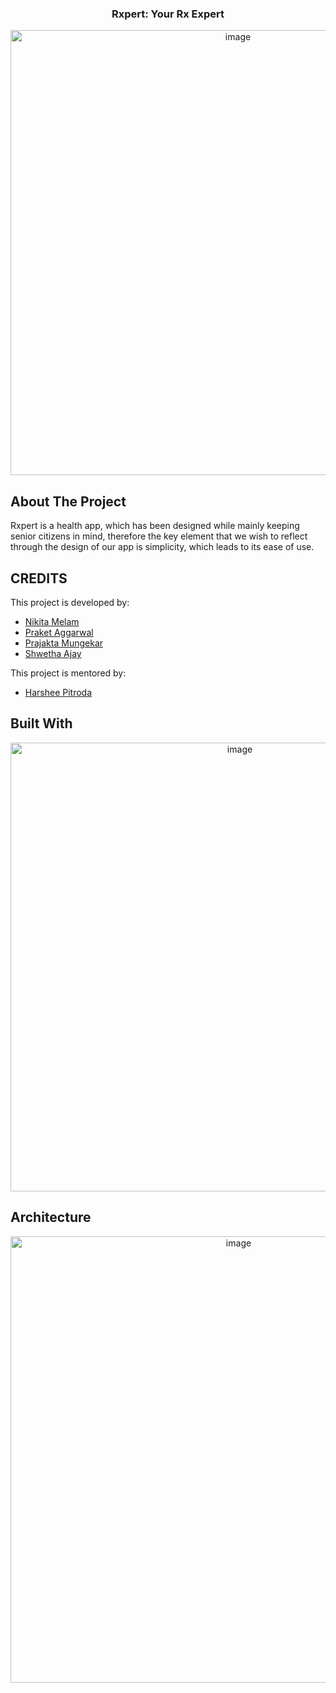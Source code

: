 <h3 align="center">Rxpert: Your Rx Expert</h3>
<div align='center'> <img width="712" alt="image" src="https://user-images.githubusercontent.com/73131499/176731076-7c2e3d38-67f8-4b44-9792-3be194caa69c.png"> </div>


<!-- ABOUT THE PROJECT -->
## About The Project

Rxpert is a health app, which has been designed while mainly keeping senior citizens in mind, therefore the key element that we wish to reflect through the design of our app is simplicity, which leads to its ease of use. 

<!-- CREDITS -->
## CREDITS

This project is developed by:
* [Nikita Melam](https://github.com/nikita-m1)
* [Praket Aggarwal](https://github.com/Tekarp)
* [Prajakta Mungekar](https://github.com/PrajaktaMungekar)
* [Shwetha Ajay](https://github.com/ShwethaAjay)

This project is mentored by: 
* [Harshee Pitroda](https://github.com/Harshee-Pitroda)

## Built With
<div align='center'> <img width="718" alt="image" src="https://user-images.githubusercontent.com/73131499/176733064-5d0b4d70-5f5e-411a-9160-7b613674d0ee.png"> </div>


## Architecture
<div align='center'> <img width="714" alt="image" src="https://user-images.githubusercontent.com/73131499/176733248-f75d0352-311a-4342-92fa-e7e2d51236e0.png">  </div>

